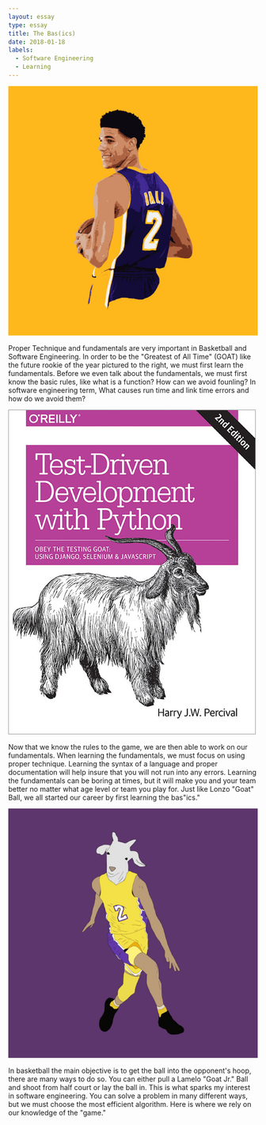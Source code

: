 ```yaml
---
layout: essay
type: essay
title: The Bas(ics)
date: 2018-01-18
labels:
  - Software Engineering
  - Learning
---
```


<img class="ui small left circular floated image" src="../images/GOAT.jpg">


Proper Technique and fundamentals are very important in Basketball and Software Engineering. In order to be the "Greatest of All Time" (GOAT) like the future rookie of the year pictured to the right, we must first learn the fundamentals. Before we even talk about the fundamentals, we must first know the basic rules, like what is a function? How can we avoid founling? In software engineering term, What causes run time and link time errors and how do we avoid them?

<img class="ui small left circular floated image" src="../images/goatprogrammer.jpg">

Now that we know the rules to the game, we are then able to work on our fundamentals. When learning the fundamentals, we must focus on using proper technique. Learning the syntax of a language and proper documentation will help insure that you will not run into any errors. Learning the fundamentals can be boring at times, but it will make you and your team better no matter what age level or team you play for. Just like Lonzo "Goat" Ball, we all started our career by first learning the bas"ics."


<img class="ui small left circular floated image" src="../images/Lonzogoat.jpg">

In basketball the main objective is to get the ball into the opponent's hoop, there are many ways to do so. You can either pull a Lamelo "Goat Jr." Ball and shoot from half court or lay the ball in. This is what sparks my interest in software engineering. You can solve a problem in many different ways, but we must choose the most efficient algorithm. Here is where we rely on our knowledge of the "game."


